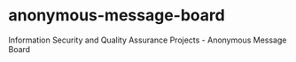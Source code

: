 # anonymous-message-board
Information Security and Quality Assurance Projects - Anonymous Message Board
